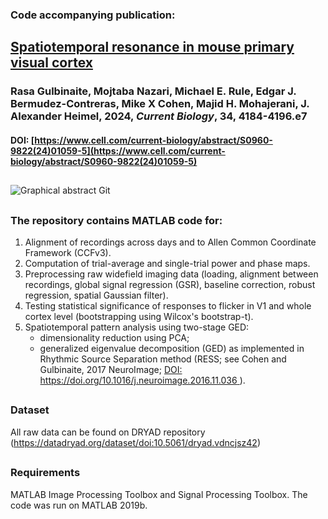 ### Code accompanying publication:
## [Spatiotemporal resonance in mouse primary visual cortex](https://www.cell.com/current-biology/abstract/S0960-9822(24)01059-5)

### Rasa Gulbinaite, Mojtaba Nazari, Michael E. Rule, Edgar J. Bermudez-Contreras, Mike X Cohen, Majid H. Mohajerani, J. Alexander Heimel, 2024, _Current Biology_, 34, 4184-4196.e7
#### DOI: [https://www.cell.com/current-biology/abstract/S0960-9822(24)01059-5](https://www.cell.com/current-biology/abstract/S0960-9822(24)01059-5)
##
![Graphical abstract Git](https://github.com/user-attachments/assets/2351831d-18cc-4eb8-99e0-1daa31e28eea)
##
### The repository contains MATLAB code for:

1. Alignment of recordings across days and to Allen Common Coordinate Framework (CCFv3). 
2. Computation of trial-average and single-trial power and phase maps.
3. Preprocessing raw widefield imaging data (loading, alignment between recordings, global signal regression (GSR), baseline correction, robust regression, spatial Gaussian filter).
4. Testing statistical significance of responses to flicker in V1 and whole cortex level (bootstrapping using Wilcox's bootstrap-t).
5. Spatiotemporal pattern analysis using two-stage GED:
     * dimensionality reduction using PCA;
     * generalized eigenvalue decomposition (GED) as implemented in Rhythmic Source Separation method (RESS; see Cohen and Gulbinaite, 2017 NeuroImage; [DOI: https://doi.org/10.1016/j.neuroimage.2016.11.036 ](https://doi.org/10.1016/j.neuroimage.2016.11.036)).
##
### Dataset 
All raw data can be found on DRYAD repository (https://datadryad.org/dataset/doi:10.5061/dryad.vdncjsz42)
##
### Requirements
MATLAB Image Processing Toolbox and Signal Processing Toolbox. The code was run on MATLAB 2019b.
